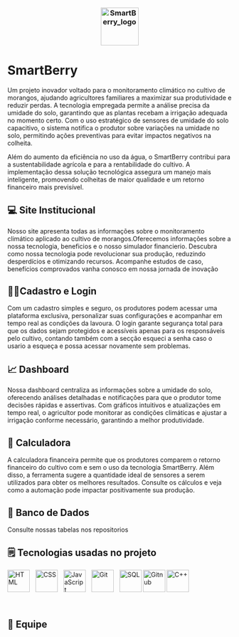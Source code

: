 <h3 align="center">
  <img src="https://i.imgur.com/578zIim.png" alt="SmartBerry_logo" height="85"/>
</h3>

# SmartBerry
<p>
Um projeto inovador voltado para o monitoramento climático no cultivo de morangos, ajudando agricultores familiares a maximizar sua produtividade e reduzir perdas. A tecnologia empregada permite a análise precisa da umidade do solo, garantindo que as plantas recebam a irrigação adequada no momento certo. Com o uso estratégico de sensores de umidade do solo capacitivo, o sistema notifica o produtor sobre variações na umidade no solo, permitindo ações preventivas para evitar impactos negativos na colheita.

Além do aumento da eficiência no uso da água, o SmartBerry contribui para a sustentabilidade agrícola e para a rentabilidade do cultivo. A implementação dessa solução tecnológica assegura um manejo mais inteligente, promovendo colheitas de maior qualidade e um retorno financeiro mais previsível.
</p>

## 💻 Site Institucional
<p>
    Nosso site apresenta todas as informações sobre o monitoramento climático aplicado ao cultivo de morangos.Oferecemos informações sobre a nossa tecnologia, beneficios e o nosso simulador financierio.  
    Descubra como nossa tecnologia pode revolucionar sua produção, reduzindo desperdícios e otimizando recursos. Acompanhe estudos de caso, benefícios comprovados vanha conosco em nossa jornada de inovação
</p>

## 🧑‍💼Cadastro e Login
<p>
  Com um cadastro simples e seguro, os produtores podem acessar uma plataforma exclusiva, personalizar suas configurações e acompanhar em tempo real as condições da lavoura. O login garante segurança total para que os dados sejam protegidos e acessíveis apenas para os responsáveis pelo cultivo, contando também com a secção esqueci a senha caso o usario a esqueça e possa acessar novamente sem problemas.
</p>

## 📈 Dashboard
<p>
  Nossa dashboard centraliza as informações sobre a umidade do solo, oferecendo análises detalhadas e notificações para que o produtor tome decisões rápidas e assertivas. Com gráficos intuitivos e atualizações em tempo real, o agricultor pode monitorar as condições climáticas e ajustar a irrigação conforme necessário, garantindo a melhor produtividade.
</p>

## 🔢 Calculadora
A calculadora financeira permite que os produtores comparem o retorno financeiro do cultivo com e sem o uso da tecnologia SmartBerry. Além disso, a ferramenta sugere a quantidade ideal de sensores a serem utilizados para obter os melhores resultados. Consulte os cálculos e veja como a automação pode impactar positivamente sua produção.<br>


## 🧱 Banco de Dados
Consulte nossas tabelas nos repositorios

## 🗒️ Tecnologias usadas no projeto

<img 
    align="left" 
    alt="HTML"
    title="HTML" 
    width="50px" 
    style="padding-right: 10px;" 
    src="https://cdn.jsdelivr.net/gh/devicons/devicon@latest/icons/html5/html5-original.svg" 
/>
<img 
    align="left" 
    alt="CSS" 
    title="CSS"
    width="50px" 
    style="padding-right: 10px;" 
    src="https://cdn.jsdelivr.net/gh/devicons/devicon@latest/icons/css3/css3-original.svg" 
/>
<img 
    align="left" 
    alt="JavaScript" 
    title="JavaScript"
    width="50px" 
    style="padding-right: 10px;" 
    src="https://cdn.jsdelivr.net/gh/devicons/devicon@latest/icons/javascript/javascript-original.svg" 
/>
<img 
    align="left" 
    alt="Git" 
    title="Git"
    width="50px" 
    style="padding-right: 10px;" 
    src="https://cdn.jsdelivr.net/gh/devicons/devicon@latest/icons/git/git-original.svg" 
/>
<img
    align="left"
    alt="SQL"
    title="SQL"
    width="50px"
    style="padding-rigth: 10px;"
    src="https://cdn.jsdelivr.net/gh/devicons/devicon@latest/icons/azuresqldatabase/azuresqldatabase-original.svg"
/>
<img
    align="left"
    alt="Gitnub"
    title="Github"
    width="50px"
    style="padding-rigth: 10px;"
    src="https://www.svgrepo.com/show/439171/github.svg"
/>
<img
    align="C++"
    alt="C++"
    title="C++"
    width="50px"
    style="padding-rigth: 10px;"
    src="https://cdn.jsdelivr.net/gh/devicons/devicon@latest/icons/cplusplus/cplusplus-original.svg"
/>

<br>


## 👤 Equipe